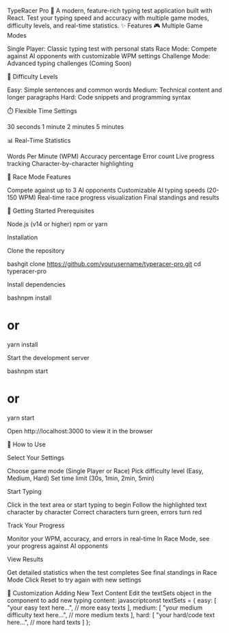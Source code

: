 TypeRacer Pro 🎯
A modern, feature-rich typing test application built with React. Test your typing speed and accuracy with multiple game modes, difficulty levels, and real-time statistics.
✨ Features
🎮 Multiple Game Modes

Single Player: Classic typing test with personal stats
Race Mode: Compete against AI opponents with customizable WPM settings
Challenge Mode: Advanced typing challenges (Coming Soon)

🎯 Difficulty Levels

Easy: Simple sentences and common words
Medium: Technical content and longer paragraphs
Hard: Code snippets and programming syntax

⏱️ Flexible Time Settings

30 seconds
1 minute
2 minutes
5 minutes

📊 Real-Time Statistics

Words Per Minute (WPM)
Accuracy percentage
Error count
Live progress tracking
Character-by-character highlighting

🏁 Race Mode Features

Compete against up to 3 AI opponents
Customizable AI typing speeds (20-150 WPM)
Real-time race progress visualization
Final standings and results

🚀 Getting Started
Prerequisites

Node.js (v14 or higher)
npm or yarn

Installation

Clone the repository

bashgit clone https://github.com/yourusername/typeracer-pro.git
cd typeracer-pro

Install dependencies

bashnpm install
# or
yarn install

Start the development server

bashnpm start
# or
yarn start

Open http://localhost:3000 to view it in the browser

🎯 How to Use

Select Your Settings

Choose game mode (Single Player or Race)
Pick difficulty level (Easy, Medium, Hard)
Set time limit (30s, 1min, 2min, 5min)


Start Typing

Click in the text area or start typing to begin
Follow the highlighted text character by character
Correct characters turn green, errors turn red


Track Your Progress

Monitor your WPM, accuracy, and errors in real-time
In Race Mode, see your progress against AI opponents


View Results

Get detailed statistics when the test completes
See final standings in Race Mode
Click Reset to try again with new settings



🎨 Customization
Adding New Text Content
Edit the textSets object in the component to add new typing content:
javascriptconst textSets = {
  easy: [
    "your easy text here...",
    // more easy texts
  ],
  medium: [
    "your medium difficulty text here...",
    // more medium texts
  ],
  hard: [
    "your hard/code text here...",
    // more hard texts
  ]
};
